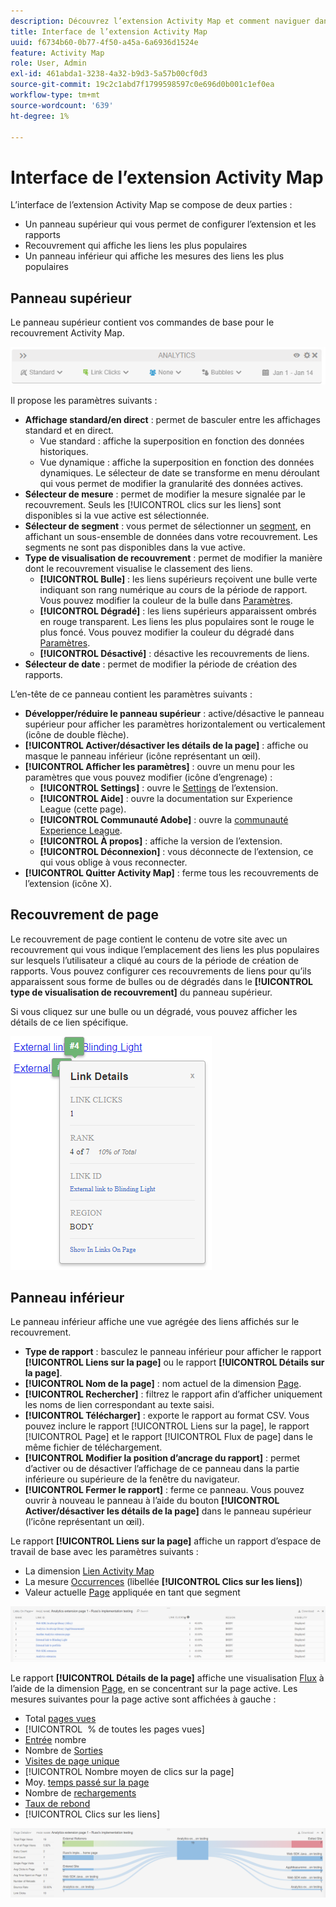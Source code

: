 ```yaml
---
description: Découvrez l’extension Activity Map et comment naviguer dans son interface.
title: Interface de l’extension Activity Map
uuid: f6734b60-0b77-4f50-a45a-6a6936d1524e
feature: Activity Map
role: User, Admin
exl-id: 461abda1-3238-4a32-b9d3-5a57b00cf0d3
source-git-commit: 19c2c1abd7f1799598597c0e696d0b001c1ef0ea
workflow-type: tm+mt
source-wordcount: '639'
ht-degree: 1%

---
```


# Interface de l’extension Activity Map

L’interface de l’extension Activity Map se compose de deux parties :

* Un panneau supérieur qui vous permet de configurer l’extension et les rapports
* Recouvrement qui affiche les liens les plus populaires
* Un panneau inférieur qui affiche les mesures des liens les plus populaires

## Panneau supérieur

Le panneau supérieur contient vos commandes de base pour le recouvrement Activity Map.

![Recouvrement](../assets/overlay.png)

Il propose les paramètres suivants :

* **Affichage standard/en direct** : permet de basculer entre les affichages standard et en direct.
   * Vue standard : affiche la superposition en fonction des données historiques.
   * Vue dynamique : affiche la superposition en fonction des données dynamiques. Le sélecteur de date se transforme en menu déroulant qui vous permet de modifier la granularité des données actives.
* **Sélecteur de mesure** : permet de modifier la mesure signalée par le recouvrement. Seuls les [!UICONTROL clics sur les liens] sont disponibles si la vue active est sélectionnée.
* **Sélecteur de segment** : vous permet de sélectionner un [segment](/help/components/segmentation/seg-overview.md), en affichant un sous-ensemble de données dans votre recouvrement. Les segments ne sont pas disponibles dans la vue active.
* **Type de visualisation de recouvrement** : permet de modifier la manière dont le recouvrement visualise le classement des liens.
   * **[!UICONTROL Bulle]** : les liens supérieurs reçoivent une bulle verte indiquant son rang numérique au cours de la période de rapport. Vous pouvez modifier la couleur de la bulle dans [Paramètres](settings.md).
   * **[!UICONTROL Dégradé]** : les liens supérieurs apparaissent ombrés en rouge transparent. Les liens les plus populaires sont le rouge le plus foncé. Vous pouvez modifier la couleur du dégradé dans [Paramètres](settings.md).
   * **[!UICONTROL Désactivé]** : désactive les recouvrements de liens.
* **Sélecteur de date** : permet de modifier la période de création des rapports.

L’en-tête de ce panneau contient les paramètres suivants :

* **Développer/réduire le panneau supérieur** : active/désactive le panneau supérieur pour afficher les paramètres horizontalement ou verticalement (icône de double flèche).
* **[!UICONTROL Activer/désactiver les détails de la page]** : affiche ou masque le panneau inférieur (icône représentant un œil).
* **[!UICONTROL Afficher les paramètres]** : ouvre un menu pour les paramètres que vous pouvez modifier (icône d’engrenage) :
   * **[!UICONTROL Settings]** : ouvre le [Settings](settings.md) de l’extension.
   * **[!UICONTROL Aide]** : ouvre la documentation sur Experience League (cette page).
   * **[!UICONTROL Communauté Adobe]** : ouvre la [communauté Experience League](https://experienceleaguecommunities.adobe.com/?profile.language=fr).
   * **[!UICONTROL À propos]** : affiche la version de l’extension.
   * **[!UICONTROL Déconnexion]** : vous déconnecte de l’extension, ce qui vous oblige à vous reconnecter.
* **[!UICONTROL Quitter Activity Map]** : ferme tous les recouvrements de l’extension (icône X).

## Recouvrement de page

Le recouvrement de page contient le contenu de votre site avec un recouvrement qui vous indique l’emplacement des liens les plus populaires sur lesquels l’utilisateur a cliqué au cours de la période de création de rapports. Vous pouvez configurer ces recouvrements de liens pour qu’ils apparaissent sous forme de bulles ou de dégradés dans le **[!UICONTROL type de visualisation de recouvrement]** du panneau supérieur.

Si vous cliquez sur une bulle ou un dégradé, vous pouvez afficher les détails de ce lien spécifique.

![Bulle de lien](../assets/link-bubble.png)

## Panneau inférieur

Le panneau inférieur affiche une vue agrégée des liens affichés sur le recouvrement.

* **Type de rapport** : basculez le panneau inférieur pour afficher le rapport **[!UICONTROL Liens sur la page]** ou le rapport **[!UICONTROL Détails sur la page]**.
* **[!UICONTROL Nom de la page]** : nom actuel de la dimension [Page](/help/components/dimensions/page.md).
* **[!UICONTROL Rechercher]** : filtrez le rapport afin d’afficher uniquement les noms de lien correspondant au texte saisi.
* **[!UICONTROL Télécharger]** : exporte le rapport au format CSV. Vous pouvez inclure le rapport [!UICONTROL Liens sur la page], le rapport [!UICONTROL Page] et le rapport [!UICONTROL Flux de page] dans le même fichier de téléchargement.
* **[!UICONTROL Modifier la position d’ancrage du rapport]** : permet d’activer ou de désactiver l’affichage de ce panneau dans la partie inférieure ou supérieure de la fenêtre du navigateur.
* **[!UICONTROL Fermer le rapport]** : ferme ce panneau. Vous pouvez ouvrir à nouveau le panneau à l’aide du bouton **[!UICONTROL Activer/désactiver les détails de la page]** dans le panneau supérieur (l’icône représentant un œil).

Le rapport **[!UICONTROL Liens sur la page]** affiche un rapport d’espace de travail de base avec les paramètres suivants :

* La dimension [Lien Activity Map](/help/components/dimensions/activity-map-link.md)
* La mesure [Occurrences](/help/components/metrics/occurrences.md) (libellée **[!UICONTROL Clics sur les liens]**)
* Valeur actuelle [Page](/help/components/dimensions/page.md) appliquée en tant que segment

![Liens dans le panneau Page](../assets/links-on-page.png)

Le rapport **[!UICONTROL Détails de la page]** affiche une visualisation [Flux](/help/analyze/analysis-workspace/visualizations/c-flow/flow.md) à l’aide de la dimension [Page](/help/components/dimensions/page.md), en se concentrant sur la page active. Les mesures suivantes pour la page active sont affichées à gauche :

* Total [pages vues](/help/components/metrics/page-views.md)
* [!UICONTROL &#x200B; % de toutes les pages vues]
* [Entrée](/help/components/metrics/entries.md) nombre
* Nombre de [Sorties](/help/components/metrics/exits.md)
* [Visites de page unique](/help/components/metrics/single-page-visits.md)
* [!UICONTROL Nombre moyen de clics sur la page]
* Moy. [temps passé sur la page](/help/components/metrics/time-spent.md)
* Nombre de [rechargements](/help/components/metrics/reloads.md)
* [Taux de rebond](/help/components/metrics/bounce-rate.md)
* [!UICONTROL Clics sur les liens]

![Détails de la page](../assets/page-details.png)
